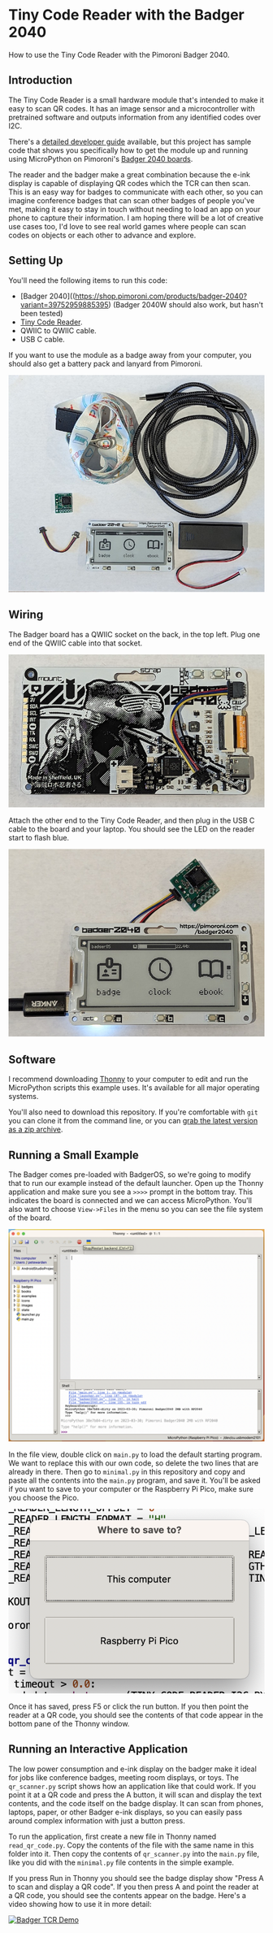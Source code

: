 # Tiny Code Reader with the Badger 2040
How to use the Tiny Code Reader with the Pimoroni Badger 2040.

## Introduction

The Tiny Code Reader is a small hardware module that's intended to make it easy
to scan QR codes. It has an image sensor and a microcontroller with pretrained
software and outputs information from any identified codes over I2C.

There's a [detailed developer guide](https://usfl.ink/tcr_dev)
available, but this project has sample code that shows you specifically how to 
get the module up and running using MicroPython on Pimoroni's [Badger 2040 boards](https://shop.pimoroni.com/products/badger-2040?variant=39752959885395).

The reader and the badger make a great combination because the e-ink display is
capable of displaying QR codes which the TCR can then scan. This is an easy way
for badges to communicate with each other, so you can imagine conference badges
that can scan other badges of people you've met, making it easy to stay in touch
without needing to load an app on your phone to capture their information. I am
hoping there will be a lot of creative use cases too, I'd love to see real
world games where people can scan codes on objects or each other to advance and
explore.

## Setting Up

You'll need the following items to run this code:

 - [Badger 2040]((https://shop.pimoroni.com/products/badger-2040?variant=39752959885395) (Badger 2040W should also work, but hasn't been tested)
 - [Tiny Code Reader](https://usfl.ink/ps).
 - QWIIC to QWIIC cable.
 - USB C cable.

If you want to use the module as a badge away from your computer, you should also get a battery pack and lanyard from Pimoroni.

![Badger BoM](badger_bom.jpg)

## Wiring

The Badger board has a QWIIC socket on the back, in the top left. Plug one end
of the QWIIC cable into that socket.

![Badger QWIIC](badger_qwiic.jpg)

Attach the other end to the Tiny Code Reader, and then plug in the USB C cable
to the board and your laptop. You should see the LED on the reader start to
flash blue.

![Badger Assembled](badger_assembled.jpg)

## Software

I recommend downloading [Thonny](https://thonny.org/) to your computer to edit
and run the MicroPython scripts this example uses. It's available for all major
operating systems.

You'll also need to download this repository. If you're comfortable with `git`
you can clone it from the command line, or you can [grab the latest version as a zip archive](https://github.com/usefulsensors/tiny_code_reader_badger/archive/refs/heads/main.zip).

## Running a Small Example

The Badger comes pre-loaded with BadgerOS, so we're going to modify that to
run our example instead of the default launcher. Open up the Thonny application
and make sure you see a `>>>>` prompt in the bottom tray. This indicates the
board is connected and we can access MicroPython. You'll also want to choose
`View->Files` in the menu so you can see the file system of the board.

![Thonny Interrupted](thonny_interrupt.png)

In the file view, double click on `main.py` to load the default starting
program. We want to replace this with our own code, so delete the two lines
that are already in there. Then go to `minimal.py` in this repository and
copy and paste all the contents into the `main.py` program, and save it.
You'll be asked if you want to save to your computer or the Raspberry Pi Pico,
make sure you choose the Pico.

![Pico Choice](pico_choice.png)

Once it has saved, press F5 or click the run button. If you then point the
reader at a QR code, you should see the contents of that code appear in the
bottom pane of the Thonny window.

## Running an Interactive Application

The low power consumption and e-ink display on the badger make it ideal for
jobs like conference badges, meeting room displays, or toys. The `qr_scanner.py`
script shows how an application like that could work. If you point it at a QR
code and press the A button, it will scan and display the text contents, and the
code itself on the badge display. It can scan from phones, laptops, paper, or other Badger e-ink displays, so you can easily pass around complex information
with just a button press.

To run the application, first create a new file in Thonny named 
`read_qr_code.py`. Copy the contents of the file with the same name in this
folder into it. Then copy the contents of `qr_scanner.py` into the `main.py`
file, like you did with the `minimal.py` file contents in the simple example.

If you press Run in Thonny you should see the badge display show "Press A to
scan and display a QR code". If you then press A and point the reader at a QR
code, you should see the contents appear on the badge. Here's a video showing
how to use it in more detail:

[![Badger TCR Demo](https://i.ytimg.com/vi/QbQPJNfke8Y/maxresdefault.jpg)](https://www.youtube.com/watch?v=QbQPJNfke8Y "Badger TCR Demo")

